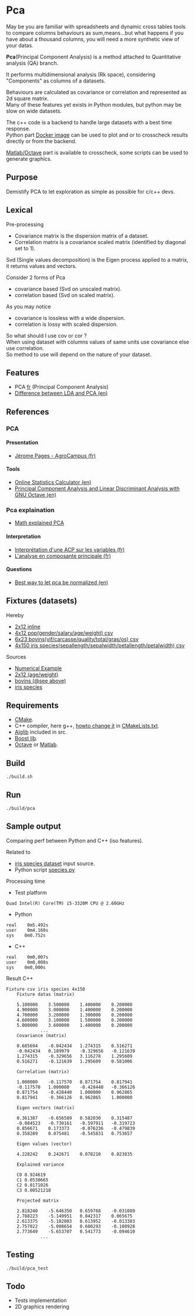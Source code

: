 # Pca

May be you are familiar with spreadsheets and dynamic cross tables tools to compare columns behaviours as sum,means...but what happens if you have about a thousand columns, you will need a more synthetic view of your datas.  

**Pca**(Principal Component Analysis) is a method attached to Quantitative analysis (QA) branch.  

It performs multidimensional analysis (Rk space), considering "Components" as columns of a datasets.  

Behaviours are calculated as covariance or correlation and represented as 2d square matrix.   
Many of these features yet exists in Python modules, but python may be slow on wide datasets.


The c++ code is a backend to handle large datasets with a best time response.  
Python part [Docker image](./script/python/README.md) can be used to plot and or to crosscheck results directly or from the backend.  

[Matlab/Octave](./script/matlab/README.md) part is available to crosscheck, some 
scripts can be used to generate graphics.

## Purpose

Demistify PCA to let exploration as simple as possible for c/c++ devs.

## Lexical

Pre-processing
* Covariance matrix is the dispersion matrix of a dataset.  
* Correlation matrix is a covariance scaled matrix (identified by diagonal set to 1).  

Svd (Single values decomposition) is the Eigen process applied to a matrix, it returns values and vectors.

Consider 2 forms of Pca
* covariance based  (Svd on unscaled matrix).
* correlation based (Svd on scaled matrix).

As you may notice 
* covariance is lossless with a wide dispersion.
* correlation is lossy with scaled dispersion.

So what should I use cov or cor ?  
When using dataset with columns values of same units use covariance else use correlation.  
So method to use will depend on the nature of your dataset.

## Features

* PCA [fr](https://fr.wikipedia.org/wiki/Analyse_en_composantes_principales) (Principal Component Analysis)
* [Difference between LDA and PCA (en)](https://sebastianraschka.com/faq/docs/lda-vs-pca.html)

## References

### PCA

#### Presentation
 * [Jérome Pages - AgroCampus (fr)](https://www.youtube.com/watch?v=uV5hmpzmWsU)

#### Tools

* [Online Statistics Calculator (en)](https://datatab.net/statistics-calculator/factor-analysis)
* [Principal Component Analysis and Linear Discriminant Analysis with GNU Octave (en)](https://www.bytefish.de/blog/pca_lda_with_gnu_octave.html)

### Pca explaination

* [Math explained PCA](https://www.youtube.com/watch?v=FgakZw6K1QQ)

#### Interpretation
* [Interprétation d'une ACP sur les variables (fr)](http://www.jybaudot.fr/Analdonnees/acpvarres.html)
* [L'analyse en composante principale (fr)](https://dridk.me/analyse-en-composante-principale.html)

#### Questions
 * [Best way to let pca be normalized (en)](https://stats.stackexchange.com/questions/53/pca-on-correlation-or-covariance)

## Fixtures (datasets)
Hereby
* [2x12 inline](src/main.cpp)
* [4x12 pop(gender/salary/age/weight) csv](script/matlab/gsaw.csv)
* [6x23 bovins(vif/carcasse/quality/total/gras/os) csv](script/matlab/bovin.csv)
* [4x150 iris species(sepallength/sepalwidth/petallength/petalwidth) csv](script/python/workspace/species.csv)

Sources  
* [Numerical Example](https://www.itl.nist.gov/div898/handbook/pmc/section5/pmc552.htm)
* [2x12 (age/weight)](https://datatab.net/statistics-calculator/factor-analysis)
* [bovins (@see above)](https://cermics.enpc.fr/scilab_new/site/Tp/Statistique/acp/acp.html)
* [iris species](https://datahub.io/machine-learning/iris/r/1.html)

## Requirements

* [CMake](https://cmake.org/). 
* C++ compiler, here g++, [howto change it](https://stackoverflow.com/questions/45933732/how-to-specify-a-compiler-in-cmake) in [CMakeLists.txt](CMakeLists.txt). 
* [Alglib](https://www.alglib.net) included in src. 
* [Boost lib](https://www.boost.org/). 
* [Octave](https://www.gnu.org/software/octave/) or [Matlab](https://mathworks.com/products/matlab.html).

## Build

```
./build.sh
```

## Run

```
./build/pca
```

## Sample output

Comparing perf between Python and C++ (iso features).

Related to
* [iris species dataset](https://datahub.io/machine-learning/iris/r/1.html) input source.
* Python script [species.py](./script/python/workspace/species.py)

Processing time

* Test platform

```
Quad Intel(R) Core(TM) i5-3320M CPU @ 2.60GHz
```

* Python

```
real    0m5.492s
user    0m4.160s
sys    0m0.752s
```

* C++

```
real    0m0,007s
user    0m0,008s
sys    0m0,000s
```

Result C++

```
Fixture csv iris species 4x150
	Fixture datas (matrix)

	5.100000	3.500000	1.400000	0.200000
	4.900000	3.000000	1.400000	0.200000
	4.700000	3.200000	1.300000	0.200000
	4.600000	3.100000	1.500000	0.200000
	5.000000	3.600000	1.400000	0.200000
	         ...
	Covariance (matrix)

	0.685694	-0.042434	1.274315	0.516271
	-0.042434	0.189979	-0.329656	-0.121639
	1.274315	-0.329656	3.116278	1.295609
	0.516271	-0.121639	1.295609	0.581006

	Correlation (matrix)

	1.000000	-0.117570	0.871754	0.817941
	-0.117570	1.000000	-0.428440	-0.366126
	0.871754	-0.428440	1.000000	0.962865
	0.817941	-0.366126	0.962865	1.000000

	Eigen vectors (matrix)

	0.361387	-0.656589	0.582030	0.315487
	-0.084523	-0.730161	-0.597911	-0.319723
	0.856671	0.173373	-0.076236	-0.479839
	0.358289	0.075481	-0.545831	0.753657

	Eigen values (vector)

	4.228242	0.242671	0.078210	0.023835
	
	Explained variance

	C0 0.924619
	C1 0.0530665
	C2 0.0171026
	C3 0.00521218
	
	Projected matrix

	2.818240	-5.646350	0.659768	-0.031089
	2.788223	-5.149951	0.842317	0.065675
	2.613375	-5.182003	0.613952	-0.013383
	2.757022	-5.008654	0.600293	-0.108928
	2.773649	-5.653707	0.541773	-0.094610
	         ...

```
## Testing

```
./build/pca_test
```

## Todo
* Tests implementation
* 2D graphics rendering
